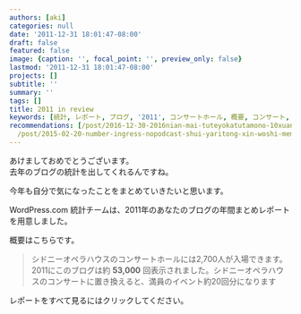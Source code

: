 ```yaml
---
authors: [aki]
categories: null
date: '2011-12-31 18:01:47-08:00'
draft: false
featured: false
image: {caption: '', focal_point: '', preview_only: false}
lastmod: '2011-12-31 18:01:47-08:00'
projects: []
subtitle: ''
summary: ''
tags: []
title: 2011 in review
keywords: [統計, レポート, ブログ, '2011', コンサートホール, 概要, コンサート, wordpress, 年間, 去年]
recommendations: [/post/2016-12-30-2016nian-mai-tuteyokatutamono-10xuan/, /post/2015-12-29-2015nian-nimai-tuteyokatutawu-matome/,
  /post/2015-02-20-number-ingress-nopodcast-shui-yaritong-xin-woshi-memasita-number-mizuyari/]
---
```


あけましておめでとうございます。  
去年のブログの統計を出してくれるんですね。

今年も自分で気になったことをまとめていきたいと思います。 

WordPress.com 統計チームは、2011年のあなたのブログの年間まとめレポートを用意しました。

概要はこちらです。

> シドニーオペラハウスのコンサートホールには2,700人が入場できます。2011にこのブログは約 **53,000** 回表示されました。シドニーオペラハウスのコンサートに置き換えると、満員のイベント約20回分になります

レポートをすべて見るにはクリックしてください。